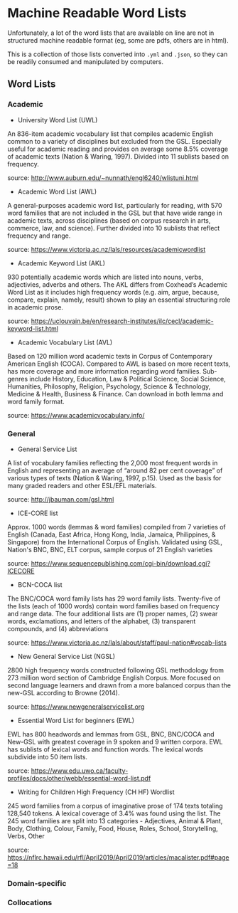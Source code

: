# Machine Readable Word Lists

Unfortunately, a lot of the word lists that are available on line are not in
structured machine readable format (eg, some are pdfs, others are in html).

This is a collection of those lists converted into `.yml` and `.json`, so they
can be readily consumed and manipulated by computers.

## Word Lists

### Academic

* University Word List (UWL)

An 836-item academic vocabulary list that compiles academic English common to a variety of disciplines but excluded from the GSL. Especially useful for academic reading and provides on average some 8.5% coverage of academic texts (Nation & Waring, 1997). Divided into 11 sublists based on frequency.

source: http://www.auburn.edu/~nunnath/engl6240/wlistuni.html

* Academic Word List (AWL)

A general-purposes academic word list, particularly for reading, with 570 word families that are not included in the GSL but that have wide range in academic texts, across disciplines (based on corpus research in arts, commerce, law, and science). Further divided into 10 sublists that reflect frequency and range.

source: https://www.victoria.ac.nz/lals/resources/academicwordlist

* Academic Keyword List (AKL)

930 potentially academic words which are listed into nouns, verbs, adjectivies, adverbs and others. The AKL differs from Coxhead’s Academic Word List as it includes high frequency words (e.g. aim, argue, because, compare, explain, namely, result) shown to play an essential structuring role in academic prose.

source: https://uclouvain.be/en/research-institutes/ilc/cecl/academic-keyword-list.html

* Academic Vocabulary List (AVL)

Based on 120 million word academic texts in Corpus of Contemporary American English (COCA). Compared to AWL is based on more recent texts, has more coverage and more information regarding word families. Sub-genres include History, Education, Law & Political Science, Social Science, Humanities, Philosophy, Religion, Psychology, Science & Technology, Medicine & Health, Business & Finance. Can download in both lemma and word family format.

source: https://www.academicvocabulary.info/

### General

* General Service List

A list of vocabulary families reflecting the 2,000 most frequent words in English and representing an average of “around 82 per cent coverage” of various types of texts (Nation & Waring, 1997, p.15). Used as the basis for many graded readers and other ESL/EFL materials.

source: http://jbauman.com/gsl.html

* ICE-CORE list

Approx. 1000 words (lemmas & word families) compiled from 7 varieties of English (Canada, East Africa, Hong Kong, India, Jamaica, Philippines, & Singapore) from the International Corpus of English. Validated using GSL, Nation's BNC, BNC, ELT corpus, sample corpus of 21 English varieties

source: https://www.sequencepublishing.com/cgi-bin/download.cgi?ICECORE

* BCN-COCA list

The BNC/COCA word family lists has 29 word family lists. Twenty-five of the lists (each of 1000 words) contain word families based on frequency and range data. The four additional lists are (1) proper names, (2) swear words, exclamations, and letters of the alphabet, (3) transparent compounds, and (4) abbreviations

source: https://www.victoria.ac.nz/lals/about/staff/paul-nation#vocab-lists

* New General Service List (NGSL)

2800 high frequency words constructed following GSL methodology from 273 million word section of Cambridge English Corpus. More focused on second language learners and drawn from a more balanced corpus than the new-GSL according to Browne (2014).

source: https://www.newgeneralservicelist.org

* Essential Word List for beginners (EWL)

EWL has 800 headwords and lemmas from GSL, BNC, BNC/COCA and New-GSL with greatest coverage in 9 spoken and 9 written corpora. EWL has sublists of lexical words and function words. The lexical words subdivide into 50 item lists.

source: https://www.edu.uwo.ca/faculty-profiles/docs/other/webb/essential-word-list.pdf

* Writing for Children High Frequency (CH HF) Wordlist

245 word families from a corpus of imaginative prose of 174 texts totaling 128,540 tokens. A lexical coverage of 3.4% was found using the list. The 245 word families are split into 13 categories - Adjectives, Animal & Plant, Body, Clothing, Colour, Family, Food, House, Roles, School, Storytelling, Verbs, Other

source: https://nflrc.hawaii.edu/rfl/April2019/April2019/articles/macalister.pdf#page=18

### Domain-specific

### Collocations
